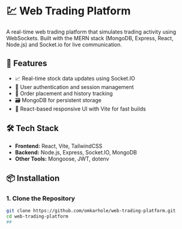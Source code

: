 # 💹 Web Trading Platform

A real-time web trading platform that simulates trading activity using WebSockets. Built with the MERN stack (MongoDB, Express, React, Node.js) and Socket.io for live communication.

## 🚀 Features

- 📈 Real-time stock data updates using Socket.IO
- 👤 User authentication and session management
- 🧾 Order placement and history tracking
- 🗃️ MongoDB for persistent storage
- 🎨 React-based responsive UI with Vite for fast builds

## 🛠️ Tech Stack

- **Frontend:** React, Vite, TailwindCSS
- **Backend:** Node.js, Express, Socket.IO, MongoDB
- **Other Tools:** Mongoose, JWT, dotenv

## 📦 Installation

### 1. Clone the Repository

```bash
git clone https://github.com/omkarhole/web-trading-platform.git
cd web-trading-platform
##
